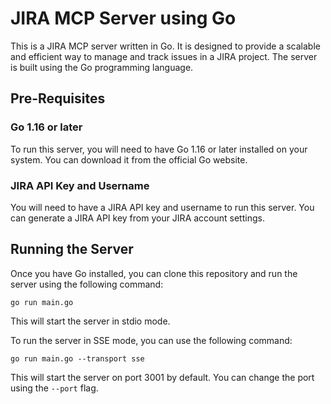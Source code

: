 JIRA MCP Server using Go
========================

This is a JIRA MCP server written in Go. It is designed to provide a scalable and efficient way to manage and track issues in a JIRA project. The server is built using the Go programming language.

## Pre-Requisites

### Go 1.16 or later
To run this server, you will need to have Go 1.16 or later installed on your system. You can download it from the official Go website.

### JIRA API Key and Username
You will need to have a JIRA API key and username to run this server. You can generate a JIRA API key from your JIRA account settings.

## Running the Server
 Once you have Go installed, you can clone this repository and run the server using the following command:

```
go run main.go
```

This will start the server in stdio mode.

To run the server in SSE mode, you can use the following command:

```
go run main.go --transport sse
```
This will start the server on port 3001 by default. You can change the port using the `--port` flag.

```
